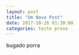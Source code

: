 ```yaml
---
layout: post
title: "Um Novo Post"
date: 2017-10-26 01:30:00
categories: teste prose
---
```


bugado porra
